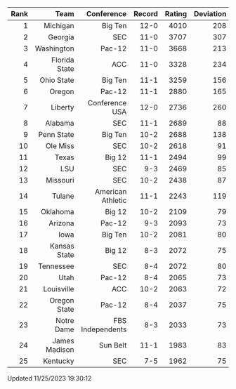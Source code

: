 | Rank  | Team                 | Conference           | Record   | Rating | Deviation |
| ---:  | ---:                 | ---:                 | ---:     | ---:   | ---:      |
| 1     | Michigan             | Big Ten              | 12-0     | 4010   | 208       |
| 2     | Georgia              | SEC                  | 11-0     | 3707   | 307       |
| 3     | Washington           | Pac-12               | 11-0     | 3668   | 213       |
| 4     | Florida State        | ACC                  | 11-0     | 3328   | 234       |
| 5     | Ohio State           | Big Ten              | 11-1     | 3259   | 156       |
| 6     | Oregon               | Pac-12               | 11-1     | 2880   | 165       |
| 7     | Liberty              | Conference USA       | 12-0     | 2736   | 260       |
| 8     | Alabama              | SEC                  | 11-1     | 2689   | 88        |
| 9     | Penn State           | Big Ten              | 10-2     | 2688   | 138       |
| 10    | Ole Miss             | SEC                  | 10-2     | 2618   | 91        |
| 11    | Texas                | Big 12               | 11-1     | 2494   | 99        |
| 12    | LSU                  | SEC                  | 9-3      | 2469   | 85        |
| 13    | Missouri             | SEC                  | 10-2     | 2438   | 87        |
| 14    | Tulane               | American Athletic    | 11-1     | 2243   | 119       |
| 15    | Oklahoma             | Big 12               | 10-2     | 2109   | 79        |
| 16    | Arizona              | Pac-12               | 9-3      | 2093   | 73        |
| 17    | Iowa                 | Big Ten              | 10-2     | 2081   | 80        |
| 18    | Kansas State         | Big 12               | 8-3      | 2072   | 75        |
| 19    | Tennessee            | SEC                  | 8-4      | 2072   | 80        |
| 20    | Utah                 | Pac-12               | 8-4      | 2065   | 73        |
| 21    | Louisville           | ACC                  | 10-2     | 2063   | 72        |
| 22    | Oregon State         | Pac-12               | 8-4      | 2037   | 75        |
| 23    | Notre Dame           | FBS Independents     | 8-3      | 2033   | 73        |
| 24    | James Madison        | Sun Belt             | 11-1     | 1983   | 83        |
| 25    | Kentucky             | SEC                  | 7-5      | 1962   | 75        |

Updated 11/25/2023 19:30:12
